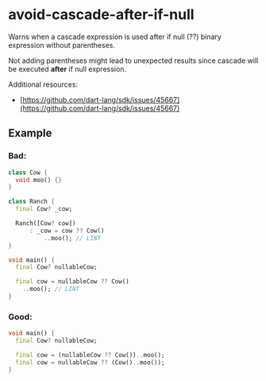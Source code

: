 # avoid-cascade-after-if-null

Warns when a cascade expression is used after if null (??) binary expression without parentheses.

Not adding parentheses might lead to unexpected results since cascade will be executed **after** if null expression.

Additional resources:

- [https://github.com/dart-lang/sdk/issues/45667](https://github.com/dart-lang/sdk/issues/45667)

## Example

### Bad:

```dart
class Cow {
  void moo() {}
}

class Ranch {
  final Cow? _cow;

  Ranch([Cow? cow])
      : _cow = cow ?? Cow()
          ..moo(); // LINT
}

void main() {
  final Cow? nullableCow;

  final cow = nullableCow ?? Cow()
    ..moo(); // LINT
}
```

### Good:

```dart
void main() {
  final Cow? nullableCow;

  final cow = (nullableCow ?? Cow())..moo();
  final cow = nullableCow ?? (Cow()..moo());
}
```

